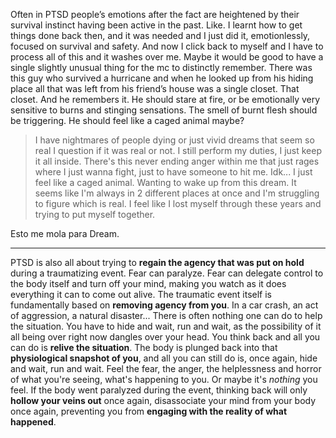 Often in PTSD people’s emotions after the fact are heightened by their survival instinct having been active in the past. Like. I learnt how to get things done back then, and it was needed and I just did it, emotionlessly, focused on survival and safety. And now I click back to myself and I have to process all of this and it washes over me. Maybe it would be good to have a single slightly unusual thing for the mc to distinctly remember. There was this guy who survived a hurricane and when he looked up from his hiding place all that was left from his friend’s house was a single closet. That closet. And he remembers it. He should stare at fire, or be emotionally very sensitive to burns and stinging sensations. The smell of burnt flesh should be triggering. He should feel like a caged animal maybe?

> I have nightmares of people dying or just vivid dreams that seem so real I question if it was real or not. I still perform my duties, I just keep it all inside. There's this never ending anger within me that just rages where I just wanna fight, just to have someone to hit me. Idk... I just feel like a caged animal. Wanting to wake up from this dream. It seems like I'm always in 2 different places at once and I'm struggling to figure which is real. I feel like I lost myself through these years and trying to put myself together.

Esto me mola para Dream.

---
PTSD is also all about trying to **regain the agency that was put on hold** during a traumatizing event. Fear can paralyze. Fear can delegate control to the body itself and turn off your mind, making you watch as it does everything it can to come out alive. 
The traumatic event itself is fundamentally based on **removing agency from you**. In a car crash, an act of aggression, a natural disaster... There is often nothing one can do to help the situation. You have to hide and wait, run and wait, as the possibility of it all being over right now dangles over your head. 
You think back and all you can do is **relive the situation**. The body is plunged back into that **physiological snapshot of you**, and all you can still do is, once again, hide and wait, run and wait. Feel the fear, the anger, the helplessness and horror of what you're seeing, what's happening to you. 
Or maybe it's *nothing* you feel. If the body went paralyzed during the event, thinking back will only **hollow your veins out** once again, disassociate your mind from your body once again, preventing you from **engaging with the reality of what happened**.  

